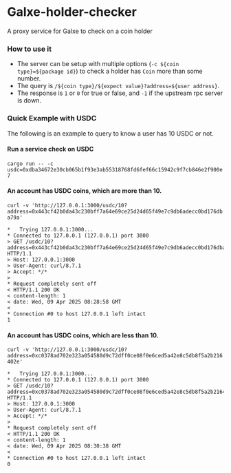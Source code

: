 # Galxe-holder-checker
A proxy service for Galxe to check on a coin holder

### How to use it
- The server can be setup with multiple options (`-c ${coin type}=${package id}`) to check a holder has `Coin` more than some number.
- The query is `/${coin type}/${expect value}?address=${user address}`.
- The response is `1` or `0` for true or false, and `-1` if the upstream rpc server is down.

### Quick Example with USDC
The following is an example to query to know a user has 10 USDC or not.

#### Run a service check on USDC
`cargo run -- -c usdc=0xdba34672e30cb065b1f93e3ab55318768fd6fef66c15942c9f7cb846e2f900e7`


#### An account has USDC coins, which are more than 10.

`curl -v 'http://127.0.0.1:3000/usdc/10?address=0x443cf42b0da43c230bff7a64e69ce25d24d65f49e7c9db6adecc0bd176dba79a'`

```console
*   Trying 127.0.0.1:3000...
* Connected to 127.0.0.1 (127.0.0.1) port 3000
> GET /usdc/10?address=0x443cf42b0da43c230bff7a64e69ce25d24d65f49e7c9db6adecc0bd176dba79a HTTP/1.1
> Host: 127.0.0.1:3000
> User-Agent: curl/8.7.1
> Accept: */*
>
* Request completely sent off
< HTTP/1.1 200 OK
< content-length: 1
< date: Wed, 09 Apr 2025 08:28:58 GMT
<
* Connection #0 to host 127.0.0.1 left intact
1
```

#### An account has USDC coins, which are less than 10.
`curl -v 'http://127.0.0.1:3000/usdc/10?address=0xc0378ad702e323a054580d9c72dff0ce08f0e6ced5a42e8c5db8f5a2b216402e'`

```console
*   Trying 127.0.0.1:3000...
* Connected to 127.0.0.1 (127.0.0.1) port 3000
> GET /usdc/10?address=0xc0378ad702e323a054580d9c72dff0ce08f0e6ced5a42e8c5db8f5a2b216402e HTTP/1.1
> Host: 127.0.0.1:3000
> User-Agent: curl/8.7.1
> Accept: */*
>
* Request completely sent off
< HTTP/1.1 200 OK
< content-length: 1
< date: Wed, 09 Apr 2025 08:30:38 GMT
<
* Connection #0 to host 127.0.0.1 left intact
0
```

